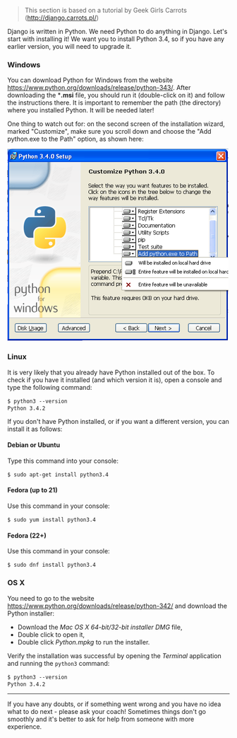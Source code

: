 
> This section is based on a tutorial by Geek Girls Carrots (http://django.carrots.pl/)

Django is written in Python. We need Python to do anything in Django. Let's start with installing it! We want you to install Python 3.4, so if you have any earlier version, you will need to upgrade it.


### Windows

You can download Python for Windows from the website https://www.python.org/downloads/release/python-343/. After downloading the ***.msi** file, you should run it (double-click on it) and follow the instructions there. It is important to remember the path (the directory) where you installed Python. It will be needed later!

One thing to watch out for:  on the second screen of the installation wizard, marked "Customize", make sure you scroll down and choose the "Add python.exe to the Path" option, as shown here:

![Don't forget to add Python to the Path](../python_installation/images/add_python_to_windows_path.png)


### Linux

It is very likely that you already have Python installed out of the box. To check if you have it installed (and which version it is), open a console and type the following command:

    $ python3 --version
    Python 3.4.2

If you don't have Python installed, or if you want a different version, you can install it as follows:


#### Debian or Ubuntu

Type this command into your console:

    $ sudo apt-get install python3.4


#### Fedora (up to 21)

Use this command in your console:

    $ sudo yum install python3.4


#### Fedora (22+)

Use this command in your console:

    $ sudo dnf install python3.4


### OS X

You need to go to the website https://www.python.org/downloads/release/python-342/ and download the Python installer:

* Download the *Mac OS X 64-bit/32-bit installer* *DMG* file,
* Double click to open it,
* Double click *Python.mpkg* to run the installer.

Verify the installation was successful by opening the *Terminal* application and running the `python3` command:

    $ python3 --version
    Python 3.4.2

----

If you have any doubts, or if something went wrong and you have no idea what to do next - please ask your coach! Sometimes things don't go smoothly and it's better to ask for help from someone with more experience.
